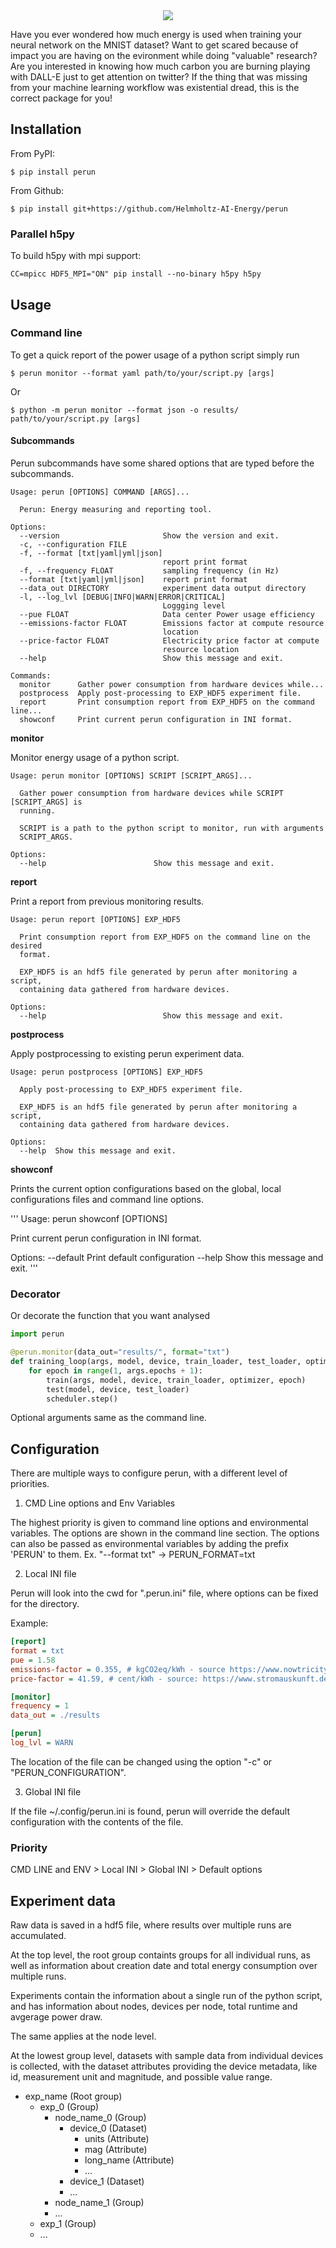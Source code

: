 <div align="center">
  <img src="https://raw.githubusercontent.com/Helmholtz-AI-Energy/perun/main/docs/images/perun.svg">
</div>

Have you ever wondered how much energy is used when training your neural network on the MNIST dataset? Want to get scared because of impact you are having on the evironment while doing "valuable" research? Are you interested in knowing how much carbon you are burning playing with DALL-E just to get attention on twitter? If the thing that was missing from your machine learning workflow was existential dread, this is the correct package for you!

## Installation

From PyPI:

```$ pip install perun```

From Github:

```$ pip install git+https://github.com/Helmholtz-AI-Energy/perun```

### Parallel h5py

To build h5py with mpi support:

```CC=mpicc HDF5_MPI="ON" pip install --no-binary h5py h5py```

## Usage

### Command line

To get a quick report of the power usage of a python script simply run

```$ perun monitor --format yaml path/to/your/script.py [args]```

Or

```$ python -m perun monitor --format json -o results/ path/to/your/script.py [args]```


#### Subcommands

Perun subcommands have some shared options that are typed before the subcommands.

```
Usage: perun [OPTIONS] COMMAND [ARGS]...

  Perun: Energy measuring and reporting tool.

Options:
  --version                       Show the version and exit.
  -c, --configuration FILE
  -f, --format [txt|yaml|yml|json]
                                  report print format
  -f, --frequency FLOAT           sampling frequency (in Hz)
  --format [txt|yaml|yml|json]    report print format
  --data_out DIRECTORY            experiment data output directory
  -l, --log_lvl [DEBUG|INFO|WARN|ERROR|CRITICAL]
                                  Loggging level
  --pue FLOAT                     Data center Power usage efficiency
  --emissions-factor FLOAT        Emissions factor at compute resource
                                  location
  --price-factor FLOAT            Electricity price factor at compute
                                  resource location
  --help                          Show this message and exit.

Commands:
  monitor      Gather power consumption from hardware devices while...
  postprocess  Apply post-processing to EXP_HDF5 experiment file.
  report       Print consumption report from EXP_HDF5 on the command line...
  showconf     Print current perun configuration in INI format.
```

**monitor**

Monitor energy usage of a python script.

```
Usage: perun monitor [OPTIONS] SCRIPT [SCRIPT_ARGS]...

  Gather power consumption from hardware devices while SCRIPT [SCRIPT_ARGS] is
  running.

  SCRIPT is a path to the python script to monitor, run with arguments
  SCRIPT_ARGS.

Options:
  --help                        Show this message and exit.
```

**report**

Print a report from previous monitoring results.

```
Usage: perun report [OPTIONS] EXP_HDF5

  Print consumption report from EXP_HDF5 on the command line on the desired
  format.

  EXP_HDF5 is an hdf5 file generated by perun after monitoring a script,
  containing data gathered from hardware devices.

Options:
  --help                          Show this message and exit.
```

**postprocess**

Apply postprocessing to existing perun experiment data.

```
Usage: perun postprocess [OPTIONS] EXP_HDF5

  Apply post-processing to EXP_HDF5 experiment file.

  EXP_HDF5 is an hdf5 file generated by perun after monitoring a script,
  containing data gathered from hardware devices.

Options:
  --help  Show this message and exit.
```

**showconf**

Prints the current option configurations based on the global, local configurations files and command line options.

'''
Usage: perun showconf [OPTIONS]

  Print current perun configuration in INI format.

Options:
  --default  Print default configuration
  --help     Show this message and exit.
'''

### Decorator

Or decorate the function that you want analysed

```python
import perun

@perun.monitor(data_out="results/", format="txt")
def training_loop(args, model, device, train_loader, test_loader, optimizer, scheduler):
    for epoch in range(1, args.epochs + 1):
        train(args, model, device, train_loader, optimizer, epoch)
        test(model, device, test_loader)
        scheduler.step()
```
Optional arguments same as the command line.

## Configuration

There are multiple ways to configure perun, with a different level of priorities.

1. CMD Line options and Env Variables

The highest priority is given to command line options and environmental variables. The options are shown in the command line section. The options can also be passed as environmental variables by adding the prefix 'PERUN' to them. Ex. "--format txt" -> PERUN_FORMAT=txt

2. Local INI file

Perun will look into the cwd for ".perun.ini" file, where options can be fixed for the directory.

Example:
```ini
[report]
format = txt
pue = 1.58
emissions-factor = 0.355, # kgCO2eq/kWh - source https://www.nowtricity.com/country/germany/
price-factor = 41.59, # cent/kWh - source: https://www.stromauskunft.de/strompreise/ Baden-Württemberg lokare anbieter

[monitor]
frequency = 1
data_out = ./results

[perun]
log_lvl = WARN
```

The location of the file can be changed using the option "-c" or "PERUN_CONFIGURATION".

3. Global INI file

If the file ~/.config/perun.ini is found, perun will override the default configuration with the contents of the file.


### Priority

CMD LINE and ENV > Local INI > Global INI > Default options

## Experiment data

Raw data is saved in a hdf5 file, where results over multiple runs are accumulated.

At the top level, the root group containts groups for all individual runs, as well as information about creation date and total energy consumption over multiple runs.

Experiments contain the information about a single run of the python script, and has information about nodes, devices per node, total runtime and avgerage power draw.

The same applies at the node level.

At the lowest group level, datasets with sample data from individual devices is collected, with the dataset attributes providing the device metadata, like id, measurement unit and magnitude, and possible value range.

- exp_name (Root group)
  - exp_0 (Group)
    - node_name_0 (Group)
      - device_0 (Dataset)
        - units (Attribute)
        - mag (Attribute)
        - long_name (Attribute)
        - ...
      - device_1 (Dataset)
      - ...
    - node_name_1 (Group)
    - ...
  - exp_1 (Group)
  - ...
